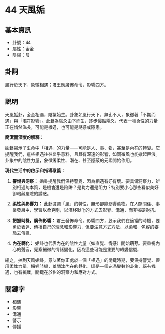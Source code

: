 # 44 天風姤

## 基本資訊
- 卦號：44
- 屬性：金金
- 陰陽：陰

## 卦詞
風行於天下，象徵相遇；君王應廣佈命令，影響四方。

## 說明
天風姤卦，金金相遇，陰氣始生。卦象如風行天下，無孔不入，象徵著「不期而遇」與「潛在影響」。此卦為陰爻由下而生，逐步侵蝕陽爻，代表一種柔性的力量正在悄然滋長，可能是機遇，也可能是誘惑或隱患。

**簡潔而深度的解釋：**

姤卦揭示了生命中「相遇」的力量——可能是人、事、物，甚至是內在的轉變。它提醒我們，這些相遇往往出乎意料，且具有深遠的影響，如同微風也能掀起巨浪。卦象中的陰性力量，象徵著柔性、潛在、甚至隱蔽的元素開始作用。

**現代生活中的啟示和指導意義：**

1.  **警惕與洞察：** 姤卦提醒我們保持警覺，因為相遇有好有壞。要具備洞察力，辨別相遇的本質，是機會還是陷阱？是助力還是阻力？特別要小心那些看似美好卻暗藏風險的誘惑。

2.  **柔性與影響力：** 此卦強調「風」的特性，無形卻能影響萬物。在人際關係、事業發展中，學習以柔克剛，以潛移默化的方式去影響、溝通，而非強硬對抗。

3.  **把握時機，廣佈影響：** 君王發佈命令，影響四方，啟示我們在適當的時機，要勇於表達、傳播自己的理念和影響力，但要注意方式方法，以柔和、包容的姿態去傳遞。

4.  **內在轉化：** 姤卦也代表內在的陰性力量（如直覺、情感）開始萌芽。要重視內心的聲音，覺察細微的情緒變化，因為這些可能是重要的轉變信號。

總之，抽到天風姤卦，意味著你正處於一個「相遇」的關鍵時期，要保持警覺、善用柔性力量、把握時機、並關注內在的轉化。這是一個充滿變數的卦象，既有機遇，也有挑戰，關鍵在於你的洞察力和應對方式。

## 關鍵字
- 相遇
- 影響
- 溝通
- 警示
- 傳播
